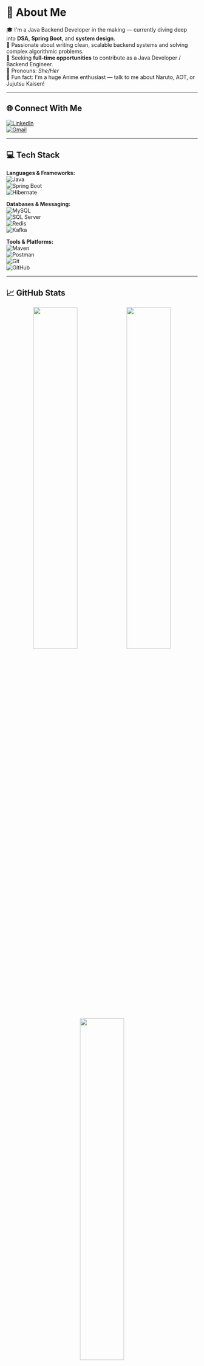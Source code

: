 # 💫 About Me

🎓 I'm a Java Backend Developer in the making — currently diving deep into **DSA**, **Spring Boot**, and **system design**.  
🚀 Passionate about writing clean, scalable backend systems and solving complex algorithmic problems.  
🎯 Seeking **full-time opportunities** to contribute as a Java Developer / Backend Engineer.  
🌸 Pronouns: *She/Her*  
🍿 Fun fact: I'm a huge Anime enthusiast — talk to me about Naruto, AOT, or Jujutsu Kaisen!

---

## 🌐 Connect With Me
[![LinkedIn](https://img.shields.io/badge/LinkedIn-%230077B5.svg?style=flat&logo=linkedin&logoColor=white)](https://linkedin.com/in/shilpee-srivastava-69634b1b1)  
[![Gmail](https://img.shields.io/badge/Gmail-D14836?style=flat&logo=gmail&logoColor=white)](mailto:shilpeebackend@gmail.com)

---

## 💻 Tech Stack

**Languages & Frameworks:**  
![Java](https://img.shields.io/badge/Java-%23ED8B00.svg?style=for-the-badge&logo=openjdk&logoColor=white)  
![Spring Boot](https://img.shields.io/badge/Spring%20Boot-6DB33F?style=for-the-badge&logo=springboot&logoColor=white)  
![Hibernate](https://img.shields.io/badge/Hibernate-59666C?style=for-the-badge&logo=hibernate&logoColor=white)

**Databases & Messaging:**  
![MySQL](https://img.shields.io/badge/MySQL-4479A1?style=for-the-badge&logo=mysql&logoColor=white)  
![SQL Server](https://img.shields.io/badge/Microsoft%20SQL%20Server-CC2927?style=for-the-badge&logo=microsoft%20sql%20server&logoColor=white)  
![Redis](https://img.shields.io/badge/Redis-DC382D?style=for-the-badge&logo=redis&logoColor=white)  
![Kafka](https://img.shields.io/badge/Kafka-000?style=for-the-badge&logo=apachekafka)

**Tools & Platforms:**  
![Maven](https://img.shields.io/badge/Maven-C71A36?style=for-the-badge&logo=apachemaven&logoColor=white)  
![Postman](https://img.shields.io/badge/Postman-FF6C37?style=for-the-badge&logo=postman&logoColor=white)  
![Git](https://img.shields.io/badge/Git-F05032?style=for-the-badge&logo=git&logoColor=white)  
![GitHub](https://img.shields.io/badge/GitHub-181717?style=for-the-badge&logo=github)

---

## 📈 GitHub Stats

<p align="center">
  <img src="https://github-readme-stats.vercel.app/api?username=shilpee-0311&theme=dark&hide_border=true&show_icons=true" width="48%"/>
  <img src="https://github-readme-streak-stats.herokuapp.com/?user=shilpee-0311&theme=dark&hide_border=true" width="48%"/>
  <img src="https://github-readme-stats.vercel.app/api/top-langs/?username=shilpee-0311&theme=dark&layout=compact&hide_border=true" width="48%"/>
</p>

---

## 🏆 GitHub Trophies

<p align="center">
  <img src="https://github-profile-trophy.vercel.app/?username=shilpee-0311&theme=radical&no-bg=true&margin-w=8"/>
</p>

---

## 📌 Featured Projects

- 🔥 [Crash Course Management System](https://github.com/shilpee-0311/crash-course-api) – Spring Boot backend for managing short-term courses with student enrollments and mentor assignments

- # 🚀 Crash Course API
![Java CI](https://github.com/shilpee-0311/crash-course-api/actions/workflows/maven.yml/badge.svg)

- 🎬 [Movie Review System](https://github.com/shilpee-0311/movie-review-backend) – RESTful API backend for rating and reviewing movies, including genre-based sorting and live average rating calculation

---

## ✨ Fun Projects In Progress
- 🧠 Building a Java-based personal productivity tracker  
- 📚 Blogging backend using Spring Boot + MySQL  
- ⚔️ Competitive programming tracker API

---

[![](https://visitcount.itsvg.in/api?id=shilpee-0311&icon=5&color=6)](https://visitcount.itsvg.in)

---

> “Code is like humor. When you have to explain it, it’s bad.” – Cory House

---


